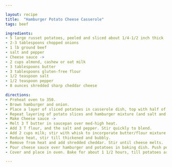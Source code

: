 ```yaml
---

layout: recipe
title:  "Hamburger Potato Cheese Casserole"
tags: beef

ingredients:
- 5 large russet potatoes, peeled and sliced about 1/4-1/2 inch thick
- 2-3 tablespoons chopped onions
- 1 lb ground beef
- salt and pepper
- Cheese sauce ->
- 2 cups almond, cashew or oat milk
- 3 tablespoons butter
- 3 tablespoons gluten-free flour
- 1/2 teaspoon salt
- 1/2 teaspoon pepper
- 8 ounces shredded sharp cheddar cheese

directions:
- Preheat oven to 350.
- Brown hamburger and onion.
- Place a layer of sliced potatoes in casserole dish, top with half of hamburger/onion mixture. Salt and pepper to taste (kind of depends on how salty your cheese sauce is - you can always salt it later if it needs it).
- Repeat layering of potato slices and hamburger mixture (and salt and pepper if desired).
- Make Cheese sauce ->
- Melt 3 T butter in saucepan over med-high heat.
- Add 3 T flour, and the salt and pepper. Stir quickly to blend.
- Add 2 cups milk; stir with whisk to incorporate butter/flour mixture.
- Reduce heat, stir till thickened and bubbly.
- Remove from heat and add shredded cheddar. Stir until cheese melts.
- Pour cheese sauce over hamburger and potatoes in baking dish. Push potatoes around to let cheese sauce into all of the crevices so it's well coated.
- Cover and place in oven. Bake for about 1 1/2 hours, till potatoes are tender and top is browned. I like to take off the lid for the last 20 minutes or so to brown the top a bit.

---
```

